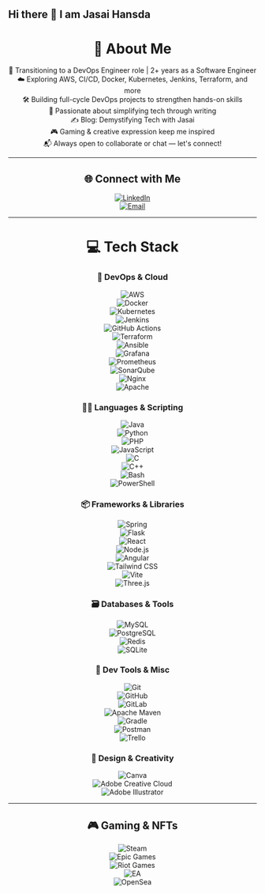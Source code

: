 ## Hi there 👋 I am Jasai Hansda

<div align="center">

# 💫 About Me  
🎯 Transitioning to a DevOps Engineer role | 2+ years as a Software Engineer  
☁️ Exploring AWS, CI/CD, Docker, Kubernetes, Jenkins, Terraform, and more  
🛠️ Building full-cycle DevOps projects to strengthen hands-on skills  
🧠 Passionate about simplifying tech through writing  
✍️ Blog: Demystifying Tech with Jasai  
🎮 Gaming & creative expression keep me inspired  
📬 Always open to collaborate or chat — let's connect!

---

## 🌐 Connect with Me  
[![LinkedIn](https://img.shields.io/badge/LinkedIn-%230077B5.svg?style=for-the-badge&logo=linkedin&logoColor=white)](https://www.linkedin.com/in/jasai-hansda-a5bbb3189/)  
[![Email](https://img.shields.io/badge/Email-D14836?style=for-the-badge&logo=gmail&logoColor=white)](mailto:jasaiofficial@gmail.com)

---

# 💻 Tech Stack  

### 🧰 DevOps & Cloud  
![AWS](https://img.shields.io/badge/AWS-%23FF9900.svg?style=flat&logo=amazon-aws&logoColor=white)  
![Docker](https://img.shields.io/badge/docker-%230db7ed.svg?style=flat&logo=docker&logoColor=white)  
![Kubernetes](https://img.shields.io/badge/kubernetes-%23326ce5.svg?style=flat&logo=kubernetes&logoColor=white)  
![Jenkins](https://img.shields.io/badge/jenkins-%232C5263.svg?style=flat&logo=jenkins&logoColor=white)  
![GitHub Actions](https://img.shields.io/badge/github%20actions-%232671E5.svg?style=flat&logo=githubactions&logoColor=white)  
![Terraform](https://img.shields.io/badge/terraform-%235835CC.svg?style=flat&logo=terraform&logoColor=white)  
![Ansible](https://img.shields.io/badge/ansible-%231A1918.svg?style=flat&logo=ansible&logoColor=white)  
![Grafana](https://img.shields.io/badge/grafana-%23F46800.svg?style=flat&logo=grafana&logoColor=white)  
![Prometheus](https://img.shields.io/badge/Prometheus-E6522C?style=flat&logo=Prometheus&logoColor=white)  
![SonarQube](https://img.shields.io/badge/SonarQube-black?style=flat&logo=sonarqube&logoColor=4E9BCD)  
![Nginx](https://img.shields.io/badge/nginx-%23009639.svg?style=flat&logo=nginx&logoColor=white)  
![Apache](https://img.shields.io/badge/apache-%23D42029.svg?style=flat&logo=apache&logoColor=white)

### 🧑‍💻 Languages & Scripting  
![Java](https://img.shields.io/badge/java-%23ED8B00.svg?style=flat&logo=openjdk&logoColor=white)  
![Python](https://img.shields.io/badge/python-3670A0.svg?style=flat&logo=python&logoColor=ffdd54)  
![PHP](https://img.shields.io/badge/php-%23777BB4.svg?style=flat&logo=php&logoColor=white)  
![JavaScript](https://img.shields.io/badge/javascript-%23323330.svg?style=flat&logo=javascript&logoColor=%23F7DF1E)  
![C](https://img.shields.io/badge/c-%2300599C.svg?style=flat&logo=c&logoColor=white)  
![C++](https://img.shields.io/badge/c++-%2300599C.svg?style=flat&logo=c%2B%2B&logoColor=white)  
![Bash](https://img.shields.io/badge/bash-%23121011.svg?style=flat&logo=gnu-bash&logoColor=white)  
![PowerShell](https://img.shields.io/badge/PowerShell-%235391FE.svg?style=flat&logo=powershell&logoColor=white)

### 📦 Frameworks & Libraries  
![Spring](https://img.shields.io/badge/spring-%236DB33F.svg?style=flat&logo=spring&logoColor=white)  
![Flask](https://img.shields.io/badge/flask-%23000.svg?style=flat&logo=flask&logoColor=white)  
![React](https://img.shields.io/badge/react-%2320232a.svg?style=flat&logo=react&logoColor=%2361DAFB)  
![Node.js](https://img.shields.io/badge/node.js-6DA55F.svg?style=flat&logo=node.js&logoColor=white)  
![Angular](https://img.shields.io/badge/angular-%23DD0031.svg?style=flat&logo=angular&logoColor=white)  
![Tailwind CSS](https://img.shields.io/badge/tailwindcss-%2338B2AC.svg?style=flat&logo=tailwind-css&logoColor=white)  
![Vite](https://img.shields.io/badge/vite-%23646CFF.svg?style=flat&logo=vite&logoColor=white)  
![Three.js](https://img.shields.io/badge/threejs-black?style=flat&logo=three.js&logoColor=white)

### 🗃️ Databases & Tools  
![MySQL](https://img.shields.io/badge/mysql-4479A1.svg?style=flat&logo=mysql&logoColor=white)  
![PostgreSQL](https://img.shields.io/badge/postgres-%23316192.svg?style=flat&logo=postgresql&logoColor=white)  
![Redis](https://img.shields.io/badge/redis-%23DD0031.svg?style=flat&logo=redis&logoColor=white)  
![SQLite](https://img.shields.io/badge/sqlite-%2307405e.svg?style=flat&logo=sqlite&logoColor=white)

### 🔧 Dev Tools & Misc  
![Git](https://img.shields.io/badge/git-%23F05033.svg?style=flat&logo=git&logoColor=white)  
![GitHub](https://img.shields.io/badge/github-%23121011.svg?style=flat&logo=github&logoColor=white)  
![GitLab](https://img.shields.io/badge/gitlab-%23181717.svg?style=flat&logo=gitlab&logoColor=white)  
![Apache Maven](https://img.shields.io/badge/Apache%20Maven-C71A36.svg?style=flat&logo=Apache%20Maven&logoColor=white)  
![Gradle](https://img.shields.io/badge/Gradle-02303A.svg?style=flat&logo=Gradle&logoColor=white)  
![Postman](https://img.shields.io/badge/Postman-FF6C37.svg?style=flat&logo=postman&logoColor=white)  
![Trello](https://img.shields.io/badge/Trello-%23026AA7.svg?style=flat&logo=Trello&logoColor=white)

### 🎨 Design & Creativity  
![Canva](https://img.shields.io/badge/Canva-%2300C4CC.svg?style=flat&logo=Canva&logoColor=white)  
![Adobe Creative Cloud](https://img.shields.io/badge/Adobe%20Creative%20Cloud-DA1F26.svg?style=flat&logo=Adobe%20Creative%20Cloud&logoColor=white)  
![Adobe Illustrator](https://img.shields.io/badge/adobe%20illustrator-%23FF9A00.svg?style=flat&logo=adobe%20illustrator&logoColor=white)

---

## 🎮 Gaming & NFTs  
![Steam](https://img.shields.io/badge/steam-%23000000.svg?style=flat&logo=steam&logoColor=white)  
![Epic Games](https://img.shields.io/badge/epicgames-%23313131.svg?style=flat&logo=epicgames&logoColor=white)  
![Riot Games](https://img.shields.io/badge/riotgames-D32936.svg?style=flat&logo=riotgames&logoColor=white)  
![EA](https://img.shields.io/badge/ea-%23000000.svg?style=flat&logo=ea&logoColor=white)  
![OpenSea](https://img.shields.io/badge/OpenSea-%232081E2.svg?style=flat&logo=opensea&logoColor=white)

</div>


<!--
**Jasai007/Jasai007** is a ✨ _special_ ✨ repository because its `README.md` (this file) appears on your GitHub profile.

Here are some ideas to get you started:

- 🔭 I’m currently working on ...
- 🌱 I’m currently learning ...
- 👯 I’m looking to collaborate on ...
- 🤔 I’m looking for help with ...
- 💬 Ask me about ...
- 📫 How to reach me: ...
- 😄 Pronouns: ...
- ⚡ Fun fact: ...
-->
